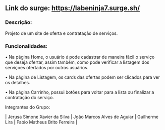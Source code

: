 ## Link do surge: https://labeninja7.surge.sh/

### Descrição:

Projeto de um site de oferta e contratação de serviços.

### Funcionalidades:

• Na página Home, o usuário é pode cadastrar de maneira fácil o serviço que deseja ofertar, assim também, como pode verificar a listagem dos serviçoes ofertados por outros usuários.

• Na página de Listagem, os cards das ofertas podem ser clicados para ver os detalhes. 

• Na página Carrinho, possui botões para voltar para a lista ou finalizar a contratação do serviço.

Integrantes do Grupo:

|  Jerusa Simone Xavier da Silva
|  João Marcos Alves de Aguiar
|  Guilherme Lira
|  Fabio Matheus Brito Ferreira  |
